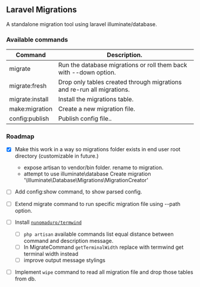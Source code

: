 ## Laravel Migrations

A standalone migration tool using laravel illuminate/database.


### Available commands

| Command         	| Description.                                                           	|
|-----------------	|------------------------------------------------------------------------	|
| migrate         	| Run the database migrations or roll them back with --down option.      	|
| migrate:fresh   	| Drop only tables created through migrations and re-run all migrations. 	|
| migrate:install 	| Install the migrations table.                                          	|
| make:migration  	| Create a new migration file.                                           	|
| config:publish  	| Publish config file..                                                 	|



### Roadmap

- [x] Make this work in a way so migrations folder exists in end user root directory (customizable in future.)
    - expose artisan to vendor/bin folder. rename to migration.
    - attempt to use illuminate\database Create migration '\Illuminate\Database\Migrations\MigrationCreator'

- [ ] Add config:show command, to show parsed config.

- [ ] Extend migrate command to run specific migration file using --path option.

- [ ] Install [`nunomaduro/termwind`](https://github.com/nunomaduro/termwind)
    - [ ] `php artisan` available commands list equal distance between command and description message.
    - [ ] In MigrateCommand `getTerminalWidth` replace with termwind get terminal width instead
    - [ ] improve output message stylings

- [ ] Implement `wipe` command to read all migration file and drop those tables from db.